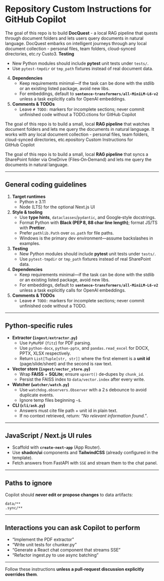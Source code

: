 # Repository Custom Instructions for GitHub Copilot

The goal of this repo is to build **DocQuest** - a local RAG pipeline that quests through document folders and lets users query documents in natural language. DocQuest embarks on intelligent journeys through any local document collection - personal files, team folders, cloud-synced directories, etc.ry Custo3. **Testing**  
   * New Python modules should include **pytest** unit tests under `tests/`.  
   * Use `pytest‑tmpdir` or `tmp_path` fixtures instead of real document data.
4. **Dependencies**  
   * Keep requirements minimal—if the task can be done with the stdlib or an existing listed package, avoid new libs.  
   * For embeddings, default to **`sentence‑transformers/all‑MiniLM‑L6‑v2`** unless a task explicitly calls for OpenAI embeddings.
5. **Comments & TODOs**  
   * Leave `# TODO:` markers for incomplete sections; never commit unfinished code without a TODO.ctions for GitHub Copilot

The goal of this repo is to build a small, local **RAG pipeline** that watches document folders and lets me query the documents in natural language. It works with any local document collection - personal files, team folders, cloud-synced directories, etc.epository Custom Instructions for GitHub Copilot

The goal of this repo is to build a small, local **RAG pipeline** that syncs a SharePoint folder via OneDrive (Files‑On‑Demand) and lets me query the documents in natural language.

---

## General coding guidelines

1. **Target runtimes**  
   * Python ≥ 3.11  
   * Node (LTS) for the optional Next.js UI
2. **Style & tooling**  
   * Use **type hints**, `dataclasses`/`pydantic`, and Google‑style docstrings.  
   * Format Python with **Black (PEP 8, 88 char line length)**; format JS/TS with **Prettier**.  
   * Prefer `pathlib.Path` over `os.path` for file paths.  
   * Windows is the primary dev environment—assume backslashes in examples.
3. **Testing**  
   * New Python modules should include **pytest** unit tests under `tests/`.  
   * Use `pytest‑tmpdir` or `tmp_path` fixtures instead of real SharePoint data.
4. **Dependencies**  
   * Keep requirements minimal—if the task can be done with the stdlib or an existing listed package, avoid new libs.  
   * For embeddings, default to **`sentence‑transformers/all‑MiniLM‑L6‑v2`** unless a task explicitly calls for OpenAI embeddings.
5. **Comments & TODOs**  
   * Leave `# TODO:` markers for incomplete sections; never commit unfinished code without a TODO.  

---

## Python‑specific rules

* **Extractor (`ingest/extractor.py`)**  
  * Use `PyMuPDF` (`fitz`) for PDF parsing.  
  * Use `python‑docx`, `python‑pptx`, and `pandas.read_excel` for DOCX, PPTX, XLSX respectively.  
  * Return `List[Tuple[str, str]]` where the first element is a **unit id** (page/slide/sheet) and the second is raw text.
* **Vector store (`ingest/vector_store.py`)**  
  * Wrap **FAISS** + **SQLite**; ensure `upsert()` de‑dupes by `chunk_id`.  
  * Persist the FAISS index to `data/vector.index` after every write.
* **Watcher (`watcher/watch.py`)**  
  * Use `watchdog.observers.Observer` with a 2 s debounce to avoid duplicate events.  
  * Ignore temp files beginning `~$`.
* **CLI (`cli/ask.py`)**  
  * Answers must cite file path + unit id in plain text.  
  * If no context retrieved, return: *“No relevant information found.”*.

---

## JavaScript / Next.js UI rules

* Scaffold with **`create‑next‑app`** (App Router).  
* Use **shadcn/ui** components and **TailwindCSS** (already configured in the template).  
* Fetch answers from FastAPI with `SSE` and stream them to the chat panel.

---

## Paths to ignore

Copilot should **never edit or propose changes** to data artifacts:

```
data/**
.sync/**
```

---

## Interactions you can ask Copilot to perform

* “Implement the PDF extractor”
* “Write unit tests for chunker.py”
* “Generate a React chat component that streams SSE”
* “Refactor ingest.py to use async batching”

---

Follow these instructions **unless a pull‑request discussion explicitly overrides them**.
